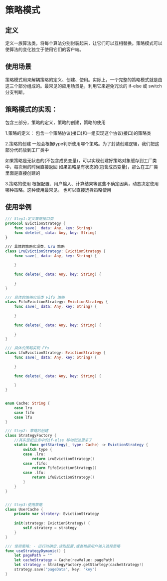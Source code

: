 # 策略模式



## 定义

定义一族算法类，将每个算法分别封装起来，让它们可以互相替换。策略模式可以使算法的变化独立于使用它们的客户端。



## 使用场景

策略模式用来解耦策略的定义、创建、使用。实际上，一个完整的策略模式就是由这三个部分组成的。最常见的应用场景是，利用它来避免冗长的 if-else 或 switch 分支判断。

## 策略模式的实现：
包含三部分，策略的定义，策略的创建，策略的使用

1.策略的定义：
包含一个策略协议(接口)和一组实现这个协议(接口)的策略类

2.策略的创建
一般会根据type判断使用哪个策略。为了封装创建逻辑，我们把这部分代码放到工厂类中

如果策略是无状态的(不包含成员变量)，可以实现创建好策略对象缓存到工厂类中，每次用的时候直接返回
如果策略是有状态的(包含成员变量)，那么在工厂类里面是直接创建的

3.策略的使用
根据配置、用户输入、计算结果等这些不确定因素，动态决定使用哪种策略。这种使用最常见。
也可以直接选择策略使用



## 使用举例

```swift
/// Step1:定义策略接口类
protocol EvictionStrategy {
    func save(_ data: Any, key: String)
    func delete(_ data: Any, key: String)
}

/// 具体的策略实现类. Lru 策略
class LruEvictionStrategy: EvictionStrategy {
    func save(_ data: Any, key: String) {
        
    }
    
    func delete(_ data: Any, key: String) {
        
    }
}

/// 具体的策略实现类 Fifo 策略
class FifoEvictionStrategy: EvictionStrategy {
    func save(_ data: Any, key: String) {
        
    }
    
    func delete(_ data: Any, key: String) {
        
    }
}

/// 具体的策略实现 Ffu
class LfuEvictionStrategy: EvictionStrategy {
    func save(_ data: Any, key: String) {
        
    }
    
    func delete(_ data: Any, key: String) {
        
    }
}


enum Cache: String {
    case lru
    case fifo
    case lfu
}

/// Step2: 策略的创建
class StrategyFactory {
    //其实是把业务中的if-else 移动到这里来了
    static func getStartegy(_ type: Cache) -> EvictionStrategy {
        switch type {
        case .lru:
            return LruEvictionStrategy()
        case .fifo:
            return FifoEvictionStrategy()
        case .lfu:
            return LfuEvictionStrategy()
        }
    }
}


/// Step3:使用策略
class UserCache {
    private var stratery: EvictionStrategy
    
    init(strategy: EvictionStrategy) {
        self.stratery = strategy
    }
}

/// 使用策略: - 运行时确定.读取配置,或者根据用户输入选择策略
func useStrategyDymanic() {
    let pagePath = ""
    let cacheStrategy = Cache(rawValue: pagePath)
    let strategy = StrategyFactory.getStartegy(cacheStrategy!)
    strategy.save("pageData", key: "key")
}
```

